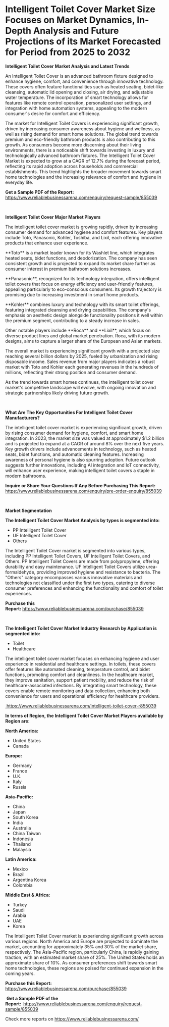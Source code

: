 <p><h1>Intelligent Toilet Cover Market Size Focuses on Market Dynamics, In-Depth Analysis and Future Projections of its Market Forecasted for Period from 2025 to 2032</h1></p><p><strong>Intelligent Toilet Cover Market Analysis and Latest Trends</strong></p>
<p><p>An Intelligent Toilet Cover is an advanced bathroom fixture designed to enhance hygiene, comfort, and convenience through innovative technology. These covers often feature functionalities such as heated seating, bidet-like cleansing, automatic lid opening and closing, air drying, and adjustable water temperature. The incorporation of smart technology allows for features like remote control operation, personalized user settings, and integration with home automation systems, appealing to the modern consumer's desire for comfort and efficiency.</p><p>The market for Intelligent Toilet Covers is experiencing significant growth, driven by increasing consumer awareness about hygiene and wellness, as well as rising demand for smart home solutions. The global trend towards premium and eco-friendly bathroom products is also contributing to this growth. As consumers become more discerning about their living environments, there is a noticeable shift towards investing in luxury and technologically advanced bathroom fixtures. The Intelligent Toilet Cover Market is expected to grow at a CAGR of 12.7% during the forecast period, reflecting its rapid adoption across households and commercial establishments. This trend highlights the broader movement towards smart home technologies and the increasing relevance of comfort and hygiene in everyday life.</p></p>
<p><strong>Get a Sample PDF of the Report:&nbsp;</strong> <a href="https://www.reliablebusinessarena.com/enquiry/request-sample/855039?utm_campaign=3443&utm_medium=2&utm_source=Github&utm_content=ia&utm_term=04042025&utm_id=intelligent-toilet-cover">https://www.reliablebusinessarena.com/enquiry/request-sample/855039</a></p>
<p>&nbsp;</p>
<p><strong>Intelligent Toilet Cover Major Market Players</strong></p>
<p><p>The intelligent toilet cover market is growing rapidly, driven by increasing consumer demand for advanced hygiene and comfort features. Key players include Toto, Panasonic, Kohler, Toshiba, and Lixil, each offering innovative products that enhance user experience. </p><p>**Toto** is a market leader known for its Washlet line, which integrates heated seats, bidet functions, and deodorization. The company has seen consistent growth and is projected to expand its market share further as consumer interest in premium bathroom solutions increases.</p><p>**Panasonic**, recognized for its technology integration, offers intelligent toilet covers that focus on energy efficiency and user-friendly features, appealing particularly to eco-conscious consumers. Its growth trajectory is promising due to increasing investment in smart home products.</p><p>**Kohler** combines luxury and technology with its smart toilet offerings, featuring integrated cleansing and drying capabilities. The company's emphasis on aesthetic design alongside functionality positions it well within the premium segment, contributing to a steady increase in sales.</p><p>Other notable players include **Roca** and **Lixil**, which focus on diverse product lines and global market penetration. Roca, with its modern designs, aims to capture a larger share of the European and Asian markets.</p><p>The overall market is experiencing significant growth with a projected size reaching several billion dollars by 2025, fueled by urbanization and rising disposable income. Sales revenue from major players indicates a robust market with Toto and Kohler each generating revenues in the hundreds of millions, reflecting their strong position and consumer demand.</p><p>As the trend towards smart homes continues, the intelligent toilet cover market's competitive landscape will evolve, with ongoing innovation and strategic partnerships likely driving future growth.</p></p>
<p>&nbsp;</p>
<p><strong>What Are The Key Opportunities For Intelligent Toilet Cover Manufacturers?</strong></p>
<p><p>The intelligent toilet cover market is experiencing significant growth, driven by rising consumer demand for hygiene, comfort, and smart home integration. In 2023, the market size was valued at approximately $1.2 billion and is projected to expand at a CAGR of around 8% over the next five years. Key growth drivers include advancements in technology, such as heated seats, bidet functions, and automatic cleaning features. Increasing awareness of personal hygiene is also spurring adoption. Future outlook suggests further innovations, including AI integration and IoT connectivity, will enhance user experience, making intelligent toilet covers a staple in modern bathrooms.</p></p>
<p><strong>Inquire or Share Your Questions If Any Before Purchasing This Report:</strong> <a href="https://www.reliablebusinessarena.com/enquiry/pre-order-enquiry/855039?utm_campaign=3443&utm_medium=2&utm_source=Github&utm_content=ia&utm_term=04042025&utm_id=intelligent-toilet-cover">https://www.reliablebusinessarena.com/enquiry/pre-order-enquiry/855039</a></p>
<p>&nbsp;</p>
<p><strong>Market Segmentation</strong></p>
<p><strong>The Intelligent Toilet Cover Market Analysis by types is segmented into:</strong></p>
<p><ul><li>PP Intelligent Toilet Cover</li><li>UF Intelligent Toilet Cover</li><li>Others</li></ul></p>
<p><p>The Intelligent Toilet Cover market is segmented into various types, including PP Intelligent Toilet Covers, UF Intelligent Toilet Covers, and Others. PP Intelligent Toilet Covers are made from polypropylene, offering durability and easy maintenance. UF Intelligent Toilet Covers utilize urea-formaldehyde, providing improved hygiene and resistance to bacteria. The "Others" category encompasses various innovative materials and technologies not classified under the first two types, catering to diverse consumer preferences and enhancing the functionality and comfort of toilet experiences.</p></p>
<p><strong>Purchase this Report:&nbsp;</strong><a href="https://www.reliablebusinessarena.com/purchase/855039?utm_campaign=3443&utm_medium=2&utm_source=Github&utm_content=ia&utm_term=04042025&utm_id=intelligent-toilet-cover">https://www.reliablebusinessarena.com/purchase/855039</a></p>
<p>&nbsp;</p>
<p><strong>The Intelligent Toilet Cover Market Industry Research by Application is segmented into:</strong></p>
<p><ul><li>Toilet</li><li>Healthcare</li></ul></p>
<p><p>The intelligent toilet cover market focuses on enhancing hygiene and user experience in residential and healthcare settings. In toilets, these covers offer features like automated cleaning, temperature control, and bidet functions, promoting comfort and cleanliness. In the healthcare market, they improve sanitation, support patient mobility, and reduce the risk of healthcare-associated infections. By integrating smart technology, these covers enable remote monitoring and data collection, enhancing both convenience for users and operational efficiency for healthcare providers.</p></p>
<p><a href="https://www.reliablebusinessarena.com/intelligent-toilet-cover-r855039?utm_campaign=3443&utm_medium=2&utm_source=Github&utm_content=ia&utm_term=04042025&utm_id=intelligent-toilet-cover">&nbsp;https://www.reliablebusinessarena.com/intelligent-toilet-cover-r855039</a></p>
<p><strong>In terms of Region, the Intelligent Toilet Cover Market Players available by Region are:</strong></p>
<p>
    <p> <strong> North America: </strong>
        <ul>
            <li>United States</li>
            <li>Canada</li>
        </ul>
        </p> 
    <p> <strong> Europe: </strong>
        <ul>
            <li>Germany</li>
            <li>France</li>
            <li>U.K.</li>
            <li>Italy</li>
            <li>Russia</li>
        </ul>
        </p> 
    <p> <strong> Asia-Pacific: </strong>
        <ul>
            <li>China</li>
            <li>Japan</li>
            <li>South Korea</li>
            <li>India</li>
            <li>Australia</li>
            <li>China Taiwan</li>
            <li>Indonesia</li>
            <li>Thailand</li>
            <li>Malaysia</li>
        </ul>
        </p> 
    <p> <strong> Latin America: </strong>
        <ul>
            <li>Mexico</li>
            <li>Brazil</li>
            <li>Argentina Korea</li>
            <li>Colombia</li>
        </ul>
        </p> 
    <p> <strong> Middle East & Africa: </strong>
        <ul>
            <li>Turkey</li>
            <li>Saudi</li>
            <li>Arabia</li>
            <li>UAE</li>
            <li>Korea</li>
        </ul>
    </p>
    </p>
<p><p>The Intelligent Toilet Cover market is experiencing significant growth across various regions. North America and Europe are projected to dominate the market, accounting for approximately 35% and 30% of the market share, respectively. The Asia-Pacific region, particularly China, is rapidly gaining traction, with an estimated market share of 25%. The United States holds an approximate share of 10%. As consumer preferences shift towards smart home technologies, these regions are poised for continued expansion in the coming years.</p></p>
<p><strong>Purchase this Report: </strong><a href="https://www.reliablebusinessarena.com/purchase/855039?utm_campaign=3443&utm_medium=2&utm_source=Github&utm_content=ia&utm_term=04042025&utm_id=intelligent-toilet-cover">https://www.reliablebusinessarena.com/purchase/855039</a></p>
<p>&nbsp;<strong>Get a Sample PDF of the Report:&nbsp;&nbsp;</strong><a href="https://www.reliablebusinessarena.com/enquiry/request-sample/855039?utm_campaign=3443&utm_medium=2&utm_source=Github&utm_content=ia&utm_term=04042025&utm_id=intelligent-toilet-cover">https://www.reliablebusinessarena.com/enquiry/request-sample/855039</a></p>
<p><strong></strong></p>
<p>Check more reports on <a href="https://www.reliablebusinessarena.com/?utm_campaign=3443&utm_medium=2&utm_source=Github&utm_content=ia&utm_term=04042025&utm_id=intelligent-toilet-cover">https://www.reliablebusinessarena.com/</a></p>